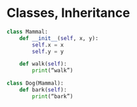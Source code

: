 # Classes, Inheritance

```Python
class Mammal:
    def __init__(self, x, y):
        self.x = x
        self.y = y 

    def walk(self):
        print(“walk”)

class Dog(Mammal):
    def bark(self):
        print(“bark”)
```